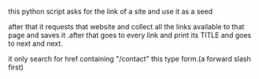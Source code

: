 this python script asks for the link of a site and use it as a seed

after that it requests that website and collect all the links available to that page 
and saves it .after that goes to every link and print its TITLE
and goes to next and next.

it only search for href containing "/contact" this type form.(a forward slash first)
